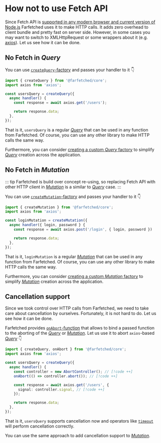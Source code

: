 # How not to use Fetch API

Since Fetch API is [supported in any modern browser and current version of Node.js](https://developer.mozilla.org/en-US/docs/Web/API/Fetch_API/Using_Fetch) Farfetched uses it to make HTTP calls. It adds zero overhead to client bundle and pretty fast on server side. However, in some cases you may want to switch to XMLHttpRequest or some wrappers about it (e.g. [axios](https://axios-http.com)). Let us see how it can be done.

## No Fetch in _Query_

You can use [`createQuery`-factory](/api/factories/create_query.md) and passes your handler to it 👇

```ts
import { createQuery } from '@farfetched/core';
import axios from 'axios';

const usersQuery = createQuery({
  async handler() {
    const response = await axios.get('/users');

    return response.data;
  },
});
```

That is it, `usersQuery` is a regular [_Query_](/api/primitives/query.md) that can be used in any function from Farfetched. Of course, you can use any other library to make HTTP calls the same way.

Furthermore, you can consider [creating a custom _Query_ factory](/recipes/custom_query) to simplify [_Query_](/api/primitives/query.md) creation across the application.

## No Fetch in _Mutation_

::: tip
Farfetched is build over concept re-using, so replacing Fetch API with other HTTP client in [_Mutation_](/api/primitives/mutation.md) is a similar to [_Query_](/api/primitives/query.md) case.
:::

You can use [`createMutation`-factory](/api/factories/create_mutation.md) and passes your handler to it 👇

```ts
import { createMutation } from '@farfetched/core';
import axios from 'axios';

const loginMutation = createMutation({
  async handler({ login, password } {
    const response = await axios.post('/login', { login, password })

    return response.data;
  },
});
```

That is it, `loginMutation` is a regular [_Mutation_](/api/primitives/mutation.md) that can be used in any function from Farfetched. Of course, you can use any other library to make HTTP calls the same way.

Furthermore, you can consider [creating a custom _Mutation_ factory](/recipes/custom_mutation) to simplify [_Mutation_](/api/primitives/mutation.md) creation across the application.

## Cancellation support

Since we took control over HTTP calls from Farfetched, we need to take care about cancellation by ourselves. Fortunately, it is not hard to do. Let us see how it can be done.

Farfetched provides [`onAbort`-function](/api/utils/on_abort.md) that allows to bind a passed function to the aborting of the [_Query_](/api/primitives/query.md) or [_Mutation_](/api/primitives/mutation.md). Let us use it to abort `axios`-based [_Query_](/api/primitives/query.md) 👇

```ts
import { createQuery, onAbort } from '@farfetched/core';
import axios from 'axios';

const usersQuery = createQuery({
  async handler() {
    const controller = new AbortController(); // [!code ++]
    onAbort(() => controller.abort()); // [!code ++]

    const response = await axios.get('/users', {
      signal: controller.signal, // [!code ++]
    });

    return response.data;
  },
});
```

That is it, `usersQuery` supports cancellation now and operators like [`timeout`](/api/operators/timeout.md) will perform cancellation correctly.

You can use the same approach to add cancellation support to [_Mutation_](/api/primitives/mutation.md).
